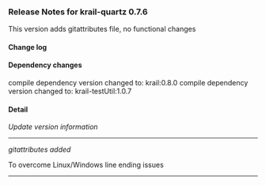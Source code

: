 ### Release Notes for krail-quartz 0.7.6

This version adds gitattributes file, no functional changes

#### Change log



#### Dependency changes

   compile dependency version changed to: krail:0.8.0
   compile dependency version changed to: krail-testUtil:1.0.7

#### Detail

*Update version information*


---
*gitattributes added*

To overcome Linux/Windows line ending issues


---
